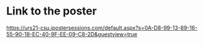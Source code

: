 # **Link to the poster**
https://urs21-csu.ipostersessions.com/default.aspx?s=0A-D8-99-13-89-16-55-90-18-EC-40-9F-EE-09-C8-2D&guestview=true
